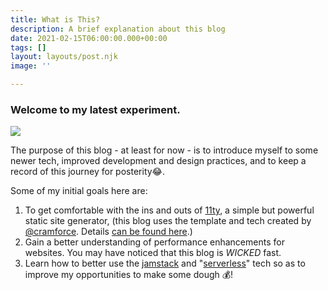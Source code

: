 ```yaml
---
title: What is This?
description: A brief explanation about this blog
date: 2021-02-15T06:00:00.000+00:00
tags: []
layout: layouts/post.njk
image: ''

---
```

### Welcome to my latest experiment.

![](https://res.cloudinary.com/chrisrindone/image/upload/v1614605722/i-build-1-comp_tfsnjo.jpg)

The purpose of this blog - at least for now - is to introduce myself to some newer tech, improved development and design practices, and to keep a record of this journey for posterity😂.

Some of my initial goals here are:

1. To get comfortable with the ins and outs of [11ty](https://www.11ty.dev/ "11ty"), a simple but powerful static site generator, (this blog uses the template and tech created by [@cramforce](https://twitter.com/cramforce "@cramforce"). Details [can be found here](https://www.industrialempathy.com/posts/eleventy-high-performance-blog/ "a high-performance blog template for 11ty").)
2. Gain a better understanding of performance enhancements for websites. You may have noticed that this blog is _WICKED_ fast.
3. Learn how to better use the [jamstack](https://jamstack.org/ "jamstack") and "[serverless](https://serverless.css-tricks.com/ "The Power of Serverless")" tech so as to improve my opportunities to make some dough 💰!